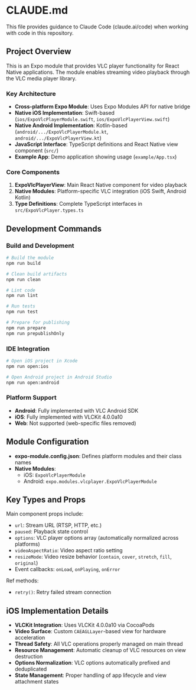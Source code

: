 # CLAUDE.md

This file provides guidance to Claude Code (claude.ai/code) when working with code in this repository.

## Project Overview

This is an Expo module that provides VLC player functionality for React Native applications. The module enables streaming video playback through the VLC media player library.

### Key Architecture

- **Cross-platform Expo Module**: Uses Expo Modules API for native bridge
- **Native iOS Implementation**: Swift-based (`ios/ExpoVlcPlayerModule.swift`, `ios/ExpoVlcPlayerView.swift`)
- **Native Android Implementation**: Kotlin-based (`android/.../ExpoVlcPlayerModule.kt`, `android/.../ExpoVlcPlayerView.kt`)
- **JavaScript Interface**: TypeScript definitions and React Native view component (`src/`)
- **Example App**: Demo application showing usage (`example/App.tsx`)

### Core Components

1. **ExpoVlcPlayerView**: Main React Native component for video playback
2. **Native Modules**: Platform-specific VLC integration (iOS Swift, Android Kotlin)
3. **Type Definitions**: Complete TypeScript interfaces in `src/ExpoVlcPlayer.types.ts`

## Development Commands

### Build and Development
```bash
# Build the module
npm run build

# Clean build artifacts
npm run clean

# Lint code
npm run lint

# Run tests
npm run test

# Prepare for publishing
npm run prepare
npm run prepublishOnly
```

### IDE Integration
```bash
# Open iOS project in Xcode
npm run open:ios

# Open Android project in Android Studio
npm run open:android
```

### Platform Support
- **Android**: Fully implemented with VLC Android SDK
- **iOS**: Fully implemented with VLCKit 4.0.0a10
- **Web**: Not supported (web-specific files removed)

## Module Configuration

- **expo-module.config.json**: Defines platform modules and their class names
- **Native Modules**:
  - iOS: `ExpoVlcPlayerModule`
  - Android: `expo.modules.vlcplayer.ExpoVlcPlayerModule`

## Key Types and Props

Main component props include:
- `url`: Stream URL (RTSP, HTTP, etc.)
- `paused`: Playback state control
- `options`: VLC player options array (automatically normalized across platforms)
- `videoAspectRatio`: Video aspect ratio setting
- `resizeMode`: Video resize behavior (`contain`, `cover`, `stretch`, `fill`, `original`)
- Event callbacks: `onLoad`, `onPlaying`, `onError`

Ref methods:
- `retry()`: Retry failed stream connection

## iOS Implementation Details

- **VLCKit Integration**: Uses VLCKit 4.0.0a10 via CocoaPods
- **Video Surface**: Custom `CAEAGLLayer`-based view for hardware acceleration
- **Thread Safety**: All VLC operations properly managed on main thread
- **Resource Management**: Automatic cleanup of VLC resources on view destruction
- **Options Normalization**: VLC options automatically prefixed and deduplicated
- **State Management**: Proper handling of app lifecycle and view attachment states